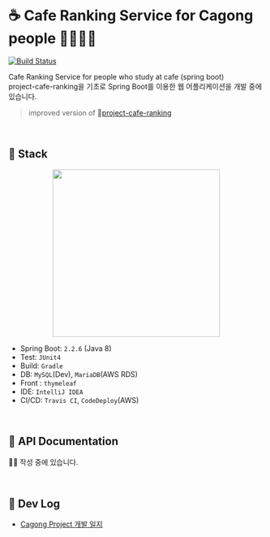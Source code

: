 # ☕ Cafe Ranking Service for Cagong people 👨‍💻👩‍💻

[![Build Status](https://travis-ci.org/hanbinleejoy/cagong-ranking-project.svg?branch=master)](https://travis-ci.org/hanbinleejoy/cagong-ranking-project)

Cafe Ranking Service for people who study at cafe (spring boot)  
project-cafe-ranking을 기초로 Spring Boot를 이용한 웹 어플리케이션을 개발 중에 있습니다.

> improved version of 🔗[project-cafe-ranking](https://github.com/hanbinleejoy/project-cafe-ranking)

<br>

## 🔖 Stack

<p align="center"><img src="https://user-images.githubusercontent.com/41675375/83743927-5df71300-a696-11ea-99ae-156c3fcb04e3.png" width="330" height="330"></p>

- Spring Boot: `2.2.6` (Java 8)
- Test: `JUnit4`
- Build: `Gradle`
- DB: `MySQL`(Dev), `MariaDB`(AWS RDS)
- Front : `thymeleaf`
- IDE: `IntelliJ IDEA`
- CI/CD: `Travis CI`, `CodeDeploy`(AWS)

<br>

## 🔖 API Documentation

✍🏻 작성 중에 있습니다.

<br>

## 🔖 Dev Log
- [Cagong Project 개발 일지](https://github.com/hanbinleejoy/daily-dev-log/tree/master/project/cagong-ranking-project)
